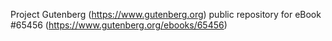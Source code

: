 Project Gutenberg (https://www.gutenberg.org) public repository for
eBook #65456 (https://www.gutenberg.org/ebooks/65456)
